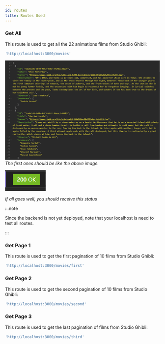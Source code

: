 ```yaml
---
id: routes
title: Routes Used
---
```


### Get All
This route is used to get all the 22 animations films from Studio Ghibli:

```js
'http://localhost:3000/movies'
```

![Example banner](../static/img/getAll.png)
*The first ones should be like the above image.*

![Example banner](../static/img/status200.png)

*If all goes well, you should receive this status*

:::note

Since the backend is not yet deployed, note that your localhost is need to test all routes.

:::

### Get Page 1
This route is used to get the first pagination of 10 films from Studio Ghibli:

```js
'http://localhost:3000/movies/first'
```

### Get Page 2
This route is used to get the second pagination of 10 films from Studio Ghibli:

```js
'http://localhost:3000/movies/second'
```

### Get Page 3
This route is used to get the last pagination of films from Studio Ghibli:

```js
'http://localhost:3000/movies/third'
```